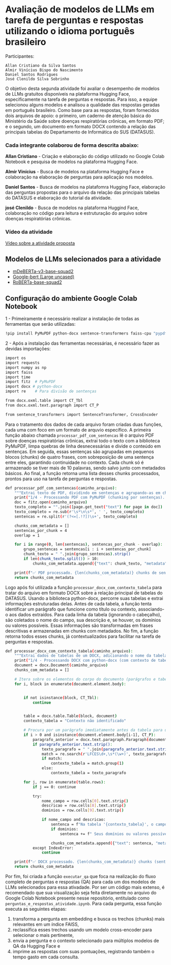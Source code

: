 # Avaliação de modelos de LLMs em tarefa de perguntas e respostas utilizando o idioma português brasileiro

Participantes:
```
Allan Cristiano da Silva Santos
Almir Vinícius Bispo do Nascimento
Daniel Santos Rodrigues
José Clenildo Silva Sobrinho
```
O objetivo desta segunda atividade foi avaliar o desempenho de modelos de LLMs gratuitos disponíveis na plataforma
Hugging Face, especificamente na tarefa de perguntas e respostas. Para isso, a equipe selecionou alguns modelos e 
analisou a qualidade das respostas geradas em português brasileiro. Como base para as respostas, foram fornecidos 
dois arquivos de apoio: o primeiro, um caderno de atenção básica do Ministério da Saúde sobre doenças respiratórias
crônicas, em formato PDF; e o segundo, um documento em formato DOCX contendo a relação das principais tabelas do
Departamento de Informática do SUS (DATASUS).

### Cada integrante colaborou de forma descrita abaixo:

**Allan Cristiano** - Criação e elaboração do código utilizado no Google Colab Notebook e pesquisa de modelos na 
plataforma Hugging Face.

**Almir Vinícius** - Busca de modelos na plataforma Hugging Face e colaboração na elaboração de perguntas para
aplicação nos modelos.

**Daniel Santos** - Busca de modelos na platafomra Hugging Face, elaboração das perguntas propostas para o arquivo
da relação das principais tabelas do DATASUS e elaboração do tutorial da atividade.

**josé Clenildo** - Busca de modelos na plataforma Huggind Face, colaboração no código para leitura e estruturação
do arquivo sobre doenças respiratórias crônicas.

### Vídeo da atividade

[Vídeo sobre a atividade proposta](https://drive.google.com/file/d/1RalnLWhka8eRplymGGrGhifa2uqg3Qrx/view?usp=sharing)

## Modelos de LLMs selecionados para a atividade
- [mDeBERTa-v3-base-squad2](https://huggingface.co/timpal0l/mdeberta-v3-base-squad2)
- [Google-bert (Large uncased)](https://huggingface.co/google-bert/bert-large-uncased)
- [RoBERTa-base-squad2](https://huggingface.co/deepset/roberta-base-squad2)

## Configuração do ambiente Google Colab Notebook
1 - Primeiramente é necessário realizar a instalação de todas as ferramentas que serão utilizadas:
```bash
!pip install PyMuPDF python-docx sentence-transformers faiss-cpu "pypdf>=3.0.0" "transformers>=4.0.0" "torch>=2.0.0" requests
```
2 - Após a instalação das ferramentas necessárias, é necessário fazer as devidas importações:
```bash
import os
import requests
import numpy as np
import faiss
import time
import fitz  # PyMuPDF
import docx # python-docx
import re    # Para divisão de sentenças

from docx.oxml.table import CT_Tbl
from docx.oxml.text.paragraph import CT_P

from sentence_transformers import SentenceTransformer, CrossEncoder
```
Para o tratamento dos dados de cada arquivo foram criadas duas funções, cada uma com foco em um formato
de arquvio específico. A primeira função abaixo chamada ```processar_pdf_com_sentencas``` lê o arquivo PDF
sobre doenças respiratórias crônicas, extrai todo o texto com a biblioteca PyMuPDF, limpa quebras de linha
desnecessárias e divide o conteúdo em sentenças. Em seguida, essas sentenças são agrupadas em pequenos
blocos (chunks) de quatro frases, com sobreposição de uma sentença entre eles, garantindo continuidade no contexto.
Cada chunk só é armazenado se tiver mais de 10 palavras, sendo salvo junto com metadados básicos. Ao final, a função
retorna uma lista desses chunks processados, prontos para uso na tarefa de perguntas e respostas.
```bash
def processar_pdf_com_sentencas(caminho_arquivo):
    """Extrai texto de PDF, dividindo em sentenças e agrupando-as em chunks focados."""
    print("1/4 - Processando PDF com PyMuPDF (chunking por sentenças)...")
    doc = fitz.open(caminho_arquivo)
    texto_completo = "".join([page.get_text("text") for page in doc])
    texto_completo = re.sub(r'\s*\n\s*', ' ', texto_completo)
    sentencas = re.split(r'(?<=[.!?])\s+', texto_completo)

    chunks_com_metadata = []
    sentencas_por_chunk = 4
    overlap = 1

    for i in range(0, len(sentencas), sentencas_por_chunk - overlap):
        grupo_sentencas = sentencas[i : i + sentencas_por_chunk]
        chunk_texto = " ".join(grupo_sentencas).strip()
        if len(chunk_texto.split()) > 10:
            chunks_com_metadata.append({"text": chunk_texto, "metadata": {"page": "N/A"}})

    print(f"✅ PDF processado. {len(chunks_com_metadata)} chunks de sentenças criados.")
    return chunks_com_metadata
```
Logo após foi utilizada a função ```processar_docx_com_contexto_tabela``` para tratar do arquivo em formato DOCX sobre
a relação principal de tabelas do DATASUS. Usando a biblioteca python-docx, percorre suas tabelas e extrai informações
estruturadas delas. Antes de cada tabela, a função tenta identificar um parágrafo que funcione como título ou contexto,
associando-o aos dados extraídos. Para cada linha da tabela (ignorando o cabeçalho), são coletados o nome do campo, sua
descrição e, se houver, os domínios ou valores possíveis. Essas informações são transformadas em frases descritivas e 
armazenadas em chunks com metadados. No fim, a função retorna todos esses chunks, já contextualizados para facilitar na
tarefa de perguntas e respostas.
```bash
def processar_docx_com_contexto_tabela(caminho_arquivo):
    """Extrai dados de tabelas de um DOCX, adicionando o nome da tabela como contexto."""
    print("1/4 - Processando DOCX com python-docx (com contexto de tabela)...")
    document = docx.Document(caminho_arquivo)
    chunks_com_metadata = []

    # Itera sobre os elementos do corpo do documento (parágrafos e tabelas)
    for i, block in enumerate(document.element.body):


        if not isinstance(block, CT_Tbl):
            continue


        table = docx.table.Table(block, document)
        contexto_tabela = "Contexto não identificado"

        # Procura por um parágrafo imediatamente antes da tabela para usar como título
        if i > 0 and isinstance(document.element.body[i-1], CT_P):
            paragrafo_anterior = docx.text.paragraph.Paragraph(document.element.body[i-1], document)
            if paragrafo_anterior.text.strip():
                texto_paragrafo = " ".join(paragrafo_anterior.text.strip().split())
                match = re.search(r'LFCES\d+,\s*(\w+)', texto_paragrafo)
                if match:
                    contexto_tabela = match.group(1)
                else:
                    contexto_tabela = texto_paragrafo

        for j, row in enumerate(table.rows):
            if j == 0: continue

            try:
                nome_campo = row.cells[0].text.strip()
                descricao = row.cells[8].text.strip()
                dominios = row.cells[9].text.strip()

                if nome_campo and descricao:
                    sentenca = f"Na tabela '{contexto_tabela}', o campo '{nome_campo}' é descrito como: '{descricao}'."
                    if dominios:
                        sentenca += f" Seus domínios ou valores possíveis são: '{dominios}'."

                    chunks_com_metadata.append({"text": sentenca, "metadata": {"page": "N/A"}})
            except IndexError:
                continue

    print(f"✅ DOCX processado. {len(chunks_com_metadata)} chunks (sentenças com contexto) criados.")
    return chunks_com_metadata
```
Por fim, foi criada a função ```executar_qa``` que foca na realização do fluxo completo de perguntas e respostas (QA)
para cada um dos modelos de LLMs selecionados para essa ativadade. Por ser um código mais extenso, é recomendado que sua
visualização seja feita diretamente no arquivo do Google Colab Notebook presente nesse repositório,
entitulado como ```perguntas_e_respostas_atividade.ipynb```. Para cada pergunta, essa função executa as seguintes etapas:
1) transforma a pergunta em embedding e busca os trechos (chunks) mais relevantes em um índice FAISS,
2) reclassifica esses trechos usando um modelo cross-encoder para selecionar o mais pertinente,
3) envia a pergunta e o contexto selecionado para múltiplos modelos de QA da Hugging Face e
4) imprime as respostas com suas pontuações, registrando também o tempo gasto em cada consulta.
